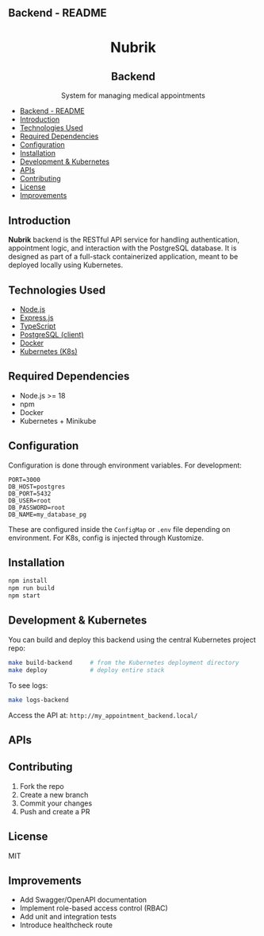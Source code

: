 ## Backend - README

<h1 align="center"><b>Nubrik</b></h1>
<h2 align="center"><b>Backend</b></h2>

<p align="center">System for managing medical appointments</p>

- [Backend - README](#backend---readme)
- [Introduction](#introduction)
- [Technologies Used](#technologies-used)
- [Required Dependencies](#required-dependencies)
- [Configuration](#configuration)
- [Installation](#installation)
- [Development \& Kubernetes](#development--kubernetes)
- [APIs](#apis)
- [Contributing](#contributing)
- [License](#license)
- [Improvements](#improvements)

## Introduction

**Nubrik** backend is the RESTful API service for handling authentication, appointment logic, and interaction with the PostgreSQL database.
It is designed as part of a full-stack containerized application, meant to be deployed locally using Kubernetes.

## Technologies Used

- [Node.js](https://nodejs.org/)
- [Express.js](https://expressjs.com/)
- [TypeScript](https://www.typescriptlang.org/)
- [PostgreSQL (client)](https://node-postgres.com/)
- [Docker](https://www.docker.com/)
- [Kubernetes (K8s)](https://kubernetes.io/)

## Required Dependencies

- Node.js >= 18
- npm
- Docker
- Kubernetes + Minikube

## Configuration

Configuration is done through environment variables. For development:

```
PORT=3000
DB_HOST=postgres
DB_PORT=5432
DB_USER=root
DB_PASSWORD=root
DB_NAME=my_database_pg
```

These are configured inside the `ConfigMap` or `.env` file depending on environment. For K8s, config is injected through Kustomize.

## Installation

```bash
npm install
npm run build
npm start
```

## Development & Kubernetes

You can build and deploy this backend using the central Kubernetes project repo:

```bash
make build-backend     # from the Kubernetes deployment directory
make deploy            # deploy entire stack
```

To see logs:
```bash
make logs-backend
```

Access the API at: `http://my_appointment_backend.local/`

## APIs

<!-- TODO -->

## Contributing

1. Fork the repo
2. Create a new branch
3. Commit your changes
4. Push and create a PR

## License

MIT

## Improvements

- Add Swagger/OpenAPI documentation
- Implement role-based access control (RBAC)
- Add unit and integration tests
- Introduce healthcheck route
